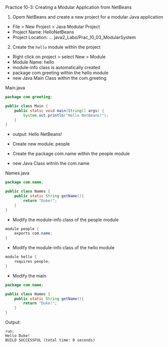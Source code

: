 Practice 10-3: Creating a Modular Application from NetBeans

1. Opem NetBeans and create a new project for a modular Java application
- File > New Project > Java Modular Project
- Project Name: HelloNetBeans
- Project Location: ... java2_Labs/Prac_10_03_ModularSystem
2. Create the `hello` module within the project
- Right click on project > select New > Module
- Module Name: hello
- module-info class is automatically created
- package com.greeting within the hello module
- new Java Main Class within the com.greeting

Main.java
``` java
package com.greeting;

public class Main {
    public static void main(String[] args) {
        System.out.println("Hello NetBeans!");
    }
}
```
- output: Hello NetBeans!

- Create new module: people
- Create the package com.name within the people module
- new Java Class witnin the com.name

Names.java
``` java
package com.name;

public class Names {
    public static String getName(){
        return "Duke!";
    }
}
```
- Modify the module-info class of the people module
``` java
module people {
    exports com.name;
}
```
- Modify the module-info class of the hello module
``` java
module hello {
    requires people;
}

```
- Modify the main
``` java
package com.name;

public class Names {
    public static String getName(){
        return "Duke!";
    }
}
```
Output:
``` console
run:
Hello Duke!
BUILD SUCCESSFUL (total time: 0 seconds)
```
